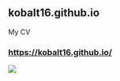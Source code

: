 ## kobalt16.github.io
My CV
### https://kobalt16.github.io/
[![](https://github.com/kobalt16//blob/main/assets/prv.gif)](https://kobalt16.github.io/)
